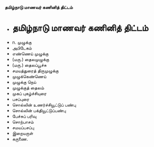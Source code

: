 **தமிழ்நாடு மாணவர் கணினித் திட்டம்**
- # தமிழ்நாடு மாணவர் கணினித் திட்டம்
- n. முழுக்கு
- அபிடேகம்
- எண்ணெய் முழுக்கு
- (மரு.) தைலமுழுக்கு
- (மரு.) தைலப்பூச்சு
- சமயத்துரைத் திருமுழுக்கு
- முழுக்கெண்ணெய்
- முழுக்கு நெய்
- முழுக்குத் தைலம்
- முகப் புகழ்ச்சியுரை
- பசப்புரை
- சொல்லின் உணர்ச்சியூட்டுப் பண்பு
- சொல்லின் பக்தியூட்டுப்பண்பு
- பேச்சுப் பரிவு
- சொற்பாசம்
- சமயப்பசப்பு
- இறையருள்
- கருணை.

